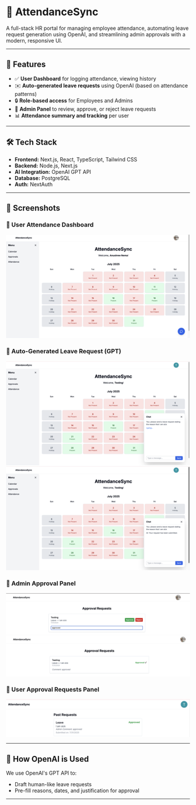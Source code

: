 # 🧠 AttendanceSync

A full-stack HR portal for managing employee attendance, automating leave request generation using OpenAI, and streamlining admin approvals with a modern, responsive UI.

---

## 🚀 Features

- ✅ **User Dashboard** for logging attendance, viewing history
- ✉️ **Auto-generated leave requests** using OpenAI (based on attendance patterns)
- 🔒 **Role-based access** for Employees and Admins
- 🧾 **Admin Panel** to review, approve, or reject leave requests
- 📊 **Attendance summary and tracking** per user

---

## 🛠️ Tech Stack

- **Frontend:** Next.js, React, TypeScript, Tailwind CSS
- **Backend:** Node.js, Next.js
- **AI Integration:** OpenAI GPT API
- **Database:** PostgreSQL
- **Auth:** NextAuth

---

## 📸 Screenshots

### 🔹 User Attendance Dashboard

![User Dashboard](./assets/main_dashboard.png)

### 🔹 Auto-Generated Leave Request (GPT)

![Leave Request AI](./assets/automatic_leave_request_send.png)
![Leave Request Success AI](./assets/request_send.png)

### 🔹 Admin Approval Panel

![Admin Panel](./assets/admin.png)
![Admin Panel new](./assets/approved.png)

### 🔹 User Approval Requests Panel

![Admin Panel new 1](./assets/user_dashboard.png)

---

## 🧠 How OpenAI is Used

We use OpenAI's GPT API to:

- Draft human-like leave requests
- Pre-fill reasons, dates, and justification for approval

---
